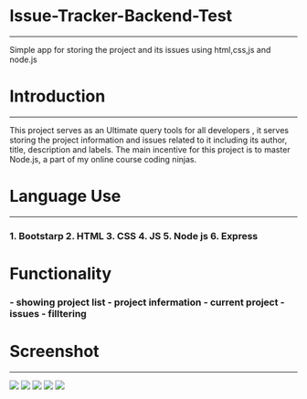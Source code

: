 # Issue-Tracker-Backend-Test
<hr>
Simple app for storing the project and its issues using html,css,js and node.js
<h1>Introduction</h1>
<hr>
<p>This project serves as an Ultimate query tools for all developers 
, it serves storing the project information and issues related to it including its author, title, description and labels.
The main incentive for this project is to master Node.js,
a part of my online course coding ninjas.</p>
<h1>Language Use</h1>
<hr>
<h3>
1. Bootstarp
2. HTML
3. CSS
4. JS
5. Node js
6. Express
   </h3>
   <h1>Functionality</h1>
<h3>
- showing project list
- project infermation
- current project
- issues
- filltering
  </h3>
  
<h1>Screenshot</h1>
<hr>
<img src="https://github.com/dibyaranajnsahoo1/Issue-Tracker-Backend-Test/blob/main/index.js">
<img src="[https://github.com/dibyaranajnsahoo1/Issue-Tracker-Backend-Test/blob/main/index.js](https://github.com/dibyaranajnsahoo1/Issue-Tracker-Backend-Test/blob/main/Screenshot%20(1085).png)">
<img src="https://github.com/dibyaranajnsahoo1/Issue-Tracker-Backend-Test/blob/main/index.js">
<img src="https://github.com/dibyaranajnsahoo1/Issue-Tracker-Backend-Test/blob/main/index.js">
<img src="https://github.com/dibyaranajnsahoo1/Issue-Tracker-Backend-Test/blob/main/index.js">

